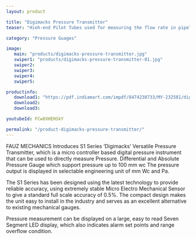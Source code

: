 ```yaml
---
layout: product

title: "Digimacks Pressure Transmitter"
teaser: "Hieh-end Pilot Tubes used for measuring the flow rate in pipeline by sensing the velocity and the static pressure."

category: "Pressure Guages"

image:
   main: "products/digimacks-pressure-transmitter.jpg"
   swiper1: "products/digimacks-pressure-transmitter-01.jpg"
   swiper2:
   swiper3:
   swiper4:
   swiper5:

productinfo:
   download1: "https://pdf.indiamart.com/impdf/8474230733/MY-232581/digimacks-pressure-transmitter.pdf"
   download2:
   download3:

youtubeId: FCw8XHEHSkY

permalink: "/product-digimacks-pressure-transmitter/"
---
```


FAUZ MECHANICS Introduces S1 Series ‘Digimacks’ Versatile Pressure Transmitter, which is a micro controller based digital pressure instrument that can be used to directly measure Pressure.
Differential and Absolute Pressure Gauge which support pressure up to 100 mm wc
The pressure output is displayed in selectable engineering unit of mm Wc and Pa.

The S1 Series has been designed using the latest technology to provide reliable accuracy, using extremely stable Micro Electro Mechanical Sensor to give a standard full scale accuracy of 0.5%.
The compact design makes the unit easy to install in the industry and serves as an excellent alternative to existing mechanical gauges.

Pressure measurement can be displayed on a large, easy to read Seven Segment LED display, which also indicates alarm set points and range overflow condition.
